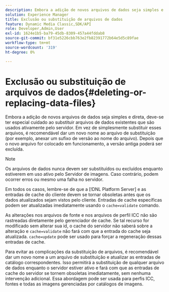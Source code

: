```yaml
---
description: Embora a adição de novos arquivos de dados seja simples e direta, deve-se ter especial cuidado ao substituir arquivos de dados existentes que são usados ativamente pelo servidor. Em vez de simplesmente substituir esses arquivos, é recomendável dar um novo nome ao arquivo de substituição (por exemplo, anexar um sufixo de versão ao nome do arquivo). Depois que o novo arquivo for colocado em funcionamento, a versão antiga poderá ser excluída.
solution: Experience Manager
title: Exclusão ou substituição de arquivos de dados
feature: Dynamic Media Classic,SDK/API
role: Developer,Admin,User
exl-id: 1624e1b5-ba79-45db-8309-457a44fddab8
source-git-commit: bf31e5226cbb763e2fb82391772b64e5d5c89fae
workflow-type: tm+mt
source-wordcount: '319'
ht-degree: 0%

---
```


# Exclusão ou substituição de arquivos de dados{#deleting-or-replacing-data-files}

Embora a adição de novos arquivos de dados seja simples e direta, deve-se ter especial cuidado ao substituir arquivos de dados existentes que são usados ativamente pelo servidor. Em vez de simplesmente substituir esses arquivos, é recomendável dar um novo nome ao arquivo de substituição (por exemplo, anexar um sufixo de versão ao nome do arquivo). Depois que o novo arquivo for colocado em funcionamento, a versão antiga poderá ser excluída.

>[!NOTE]
>
>Os arquivos de dados nunca devem ser substituídos ou excluídos enquanto estiverem em uso ativo pelo Servidor de imagens. Caso contrário, podem ocorrer erros ou mesmo uma falha no servidor.

Em todos os casos, lembre-se de que a [!DNL Platform Server] e as entradas de cache do cliente devem se tornar obsoletas antes que os dados atualizados sejam vistos pelo cliente. Entradas de cache específicas podem ser atualizadas imediatamente usando o `cache=validate` comando.

As alterações nos arquivos de fonte e nos arquivos de perfil ICC não são rastreadas diretamente pelo gerenciador de cache. Se tal recurso for modificado sem alterar sua id, o cache do servidor não saberá sobre a alteração e `cache=validate` não fará com que a entrada do cache seja atualizada. `cache=update` pode ser usado para forçar a regeneração dessas entradas de cache.

Para evitar as complicações da substituição de arquivos, é recomendável dar um novo nome a um arquivo de substituição e atualizar as entradas de catálogo correspondentes. Isso permitirá a substituição de qualquer arquivo de dados enquanto o servidor estiver ativo e fará com que as entradas de cache do servidor se tornem obsoletas imediatamente, sem nenhuma intervenção adicional. Essa abordagem pode ser usada para perfis ICC, fontes e todas as imagens gerenciadas por catálogos de imagens.
